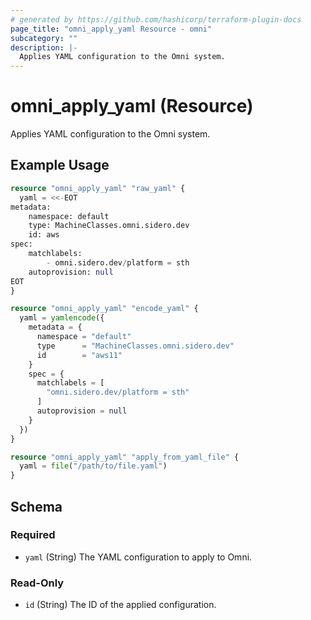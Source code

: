 ```yaml
---
# generated by https://github.com/hashicorp/terraform-plugin-docs
page_title: "omni_apply_yaml Resource - omni"
subcategory: ""
description: |-
  Applies YAML configuration to the Omni system.
---
```


# omni_apply_yaml (Resource)

Applies YAML configuration to the Omni system.

## Example Usage

```terraform
resource "omni_apply_yaml" "raw_yaml" {
  yaml = <<-EOT
metadata:
    namespace: default
    type: MachineClasses.omni.sidero.dev
    id: aws
spec:
    matchlabels:
        - omni.sidero.dev/platform = sth
    autoprovision: null
EOT
}

resource "omni_apply_yaml" "encode_yaml" {
  yaml = yamlencode({
    metadata = {
      namespace = "default"
      type      = "MachineClasses.omni.sidero.dev"
      id        = "aws11"
    }
    spec = {
      matchlabels = [
        "omni.sidero.dev/platform = sth"
      ]
      autoprovision = null
    }
  })
}

resource "omni_apply_yaml" "apply_from_yaml_file" {
  yaml = file("/path/to/file.yaml")
}
```

<!-- schema generated by tfplugindocs -->
## Schema

### Required

- `yaml` (String) The YAML configuration to apply to Omni.

### Read-Only

- `id` (String) The ID of the applied configuration.
